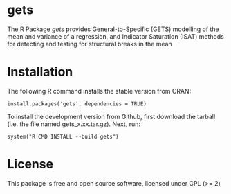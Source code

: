 # gets
The R Package *gets* provides General-to-Specific (GETS) modelling of the mean and variance of a regression, and Indicator Saturation (ISAT) methods for detecting and testing for structural breaks in the mean

# Installation
The following R command installs the stable version from CRAN:

    install.packages('gets', dependencies = TRUE)

To install the development version from Github, first download the tarball (i.e. the file named gets_x.xx.tar.gz). Next, run:

    system("R CMD INSTALL --build gets")

# License
This package is free and open source software, licensed under GPL (>= 2)
